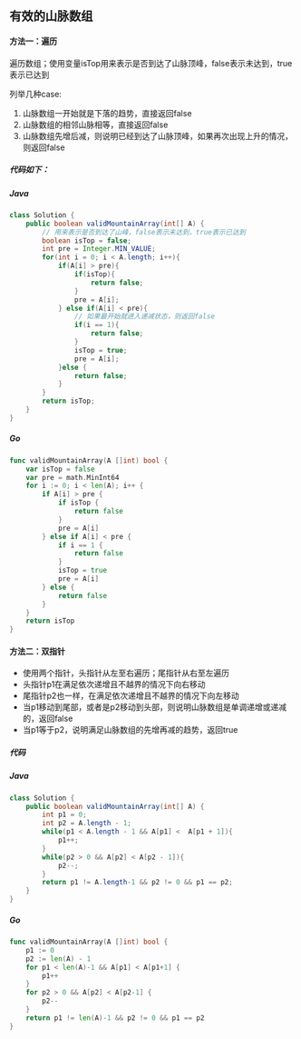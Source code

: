 ## 有效的山脉数组

#### 方法一：遍历

遍历数组；使用变量isTop用来表示是否到达了山脉顶峰，false表示未达到，true表示已达到

列举几种case:

1. 山脉数组一开始就是下落的趋势，直接返回false
2. 山脉数组的相邻山脉相等，直接返回false
3. 山脉数组先增后减，则说明已经到达了山脉顶峰，如果再次出现上升的情况，则返回false

##### 代码如下：

##### Java

```java
class Solution {
    public boolean validMountainArray(int[] A) {
        // 用来表示是否到达了山峰，false表示未达到，true表示已达到
        boolean isTop = false;
        int pre = Integer.MIN_VALUE;
        for(int i = 0; i < A.length; i++){
            if(A[i] > pre){
                if(isTop){
                    return false;
                }
                pre = A[i];
            } else if(A[i] < pre){
                // 如果最开始就进入递减状态，则返回false
                if(i == 1){
                    return false;
                }
                isTop = true;
                pre = A[i];
            }else {
                return false;
            }
        }
        return isTop;
    }
}
```

##### Go

```go
func validMountainArray(A []int) bool {
	var isTop = false
	var pre = math.MinInt64
	for i := 0; i < len(A); i++ {
		if A[i] > pre {
			if isTop {
				return false
			}
			pre = A[i]
		} else if A[i] < pre {
			if i == 1 {
				return false
			}
			isTop = true
			pre = A[i]
		} else {
			return false
		}
	}
	return isTop
}
```

#### 方法二：双指针

- 使用两个指针，头指针从左至右遍历；尾指针从右至左遍历
- 头指针p1在满足依次递增且不越界的情况下向右移动
- 尾指针p2也一样，在满足依次递增且不越界的情况下向左移动
- 当p1移动到尾部，或者是p2移动到头部，则说明山脉数组是单调递增或递减的，返回false
- 当p1等于p2，说明满足山脉数组的先增再减的趋势，返回true

##### 代码

##### Java

```java
class Solution {
    public boolean validMountainArray(int[] A) {
        int p1 = 0;
        int p2 = A.length - 1;
        while(p1 < A.length - 1 && A[p1] <  A[p1 + 1]){
            p1++;
        }
        while(p2 > 0 && A[p2] < A[p2 - 1]){
            p2--;
        }
        return p1 != A.length-1 && p2 != 0 && p1 == p2;
    }
}
```

##### Go

```go
func validMountainArray(A []int) bool {
	p1 := 0
	p2 := len(A) - 1
	for p1 < len(A)-1 && A[p1] < A[p1+1] {
		p1++
	}
	for p2 > 0 && A[p2] < A[p2-1] {
		p2--
	}
	return p1 != len(A)-1 && p2 != 0 && p1 == p2
}
```

